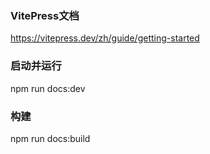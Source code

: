### VitePress文档
https://vitepress.dev/zh/guide/getting-started

### 启动并运行
npm run docs:dev

### 构建
npm run docs:build